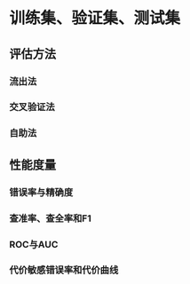 # 训练集、验证集、测试集

## 评估方法

### 流出法

### 交叉验证法

### 自助法

## 性能度量

### 错误率与精确度

### 查准率、查全率和F1

### ROC与AUC

### 代价敏感错误率和代价曲线
